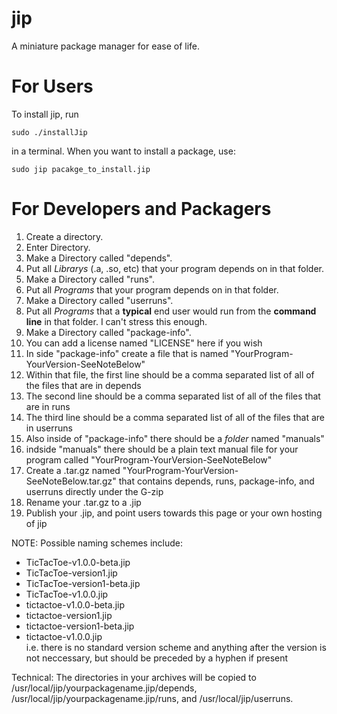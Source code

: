 jip
===

A miniature package manager for ease of life.

For Users
=========
To install jip, run  

    sudo ./installJip

in a terminal. When you want to install a package, use:  

    sudo jip pacakge_to_install.jip

For Developers and Packagers
============================
1.  Create a directory.
2.  Enter Directory.
3.  Make a Directory called "depends".
4.  Put all <i>Librarys</i> (.a, .so, etc) that your program depends on in that folder.
5.  Make a Directory called "runs".
6.  Put all <i>Programs</i> that your program depends on in that folder.
7.  Make a Directory called "userruns".
6.  Put all <i>Programs</i> that a <b>typical</b> end user would run from the <b>command line</b> in that folder. I can't stress this enough.
7.  Make a Directory called "package-info".
8.  You can add a license named "LICENSE" here if you wish
8.  In side "package-info" create a file that is named "YourProgram-YourVersion-SeeNoteBelow"
9.  Within that file, the first line should be a comma separated list of all of the files that are in depends
10.  The second line should be a comma separated list of all of the files that are in runs
11.  The third line should be a comma separated list of all of the files that are in userruns
12.  Also inside of "package-info" there should be a <i>folder</i> named "manuals"
13.  indside "manuals" there should be a plain text manual file for your program called "YourProgram-YourVersion-SeeNoteBelow"
8.  Create a .tar.gz named "YourProgram-YourVersion-SeeNoteBelow.tar.gz" that contains depends, runs, package-info, and userruns directly under the G-zip
7600.  Rename your .tar.gz to a .jip
9.  Publish your .jip, and point users towards this page or your own hosting of jip

NOTE: Possible naming schemes include:
-   TicTacToe-v1.0.0-beta.jip
-   TicTacToe-version1.jip
-   TicTacToe-version1-beta.jip
-   TicTacToe-v1.0.0.jip
-   tictactoe-v1.0.0-beta.jip
-   tictactoe-version1.jip
-   tictactoe-version1-beta.jip
-   tictactoe-v1.0.0.jip  
i.e. there is no standard version scheme and anything after the version is not neccessary, but should be preceded by a hyphen if present

Technical: The directories in your archives will be copied to /usr/local/jip/yourpackagename.jip/depends, /usr/local/jip/yourpackagename.jip/runs, and /usr/local/jip/userruns.
